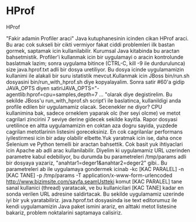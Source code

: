 # HProf


HProf



"Fakir adamin Profiler araci" Java kutuphanesinin icinden cikan HProf araci. Bu arac cok  sukseli bir cikti vermiyor fakat ciddi problemleri ilk bastan gormek, saptamak icin kullanilabilir. Kurumsal Java kitabinda bu aractan bahsetmistik. Profiler'i kullanmak icin bir uygulamayi o aracin kontrolunde baslatmak lazim; sonra uygulama bitince (CTRL-C, kill -9 ile durdurulunca) size java.hprof.txt adli bir dosya uretiliyor. Bu dosya icinde uygulamamizin kullanimi ile alakali bir suru istatistik mevcut.Kullanmak icin JBoss bin/run.sh dosyasini bin/run_with_hprof.sh diye kopyalayalim. Sonra satir #60'a gidip JAVA_OPTS diyen satiriJAVA_OPTS="-agentlib:hprof=cpu=samples,depth=7 ... "olarak diye degistirelim. Bu sekilde JBoss'u run_with_hprof.sh script'i ile baslatinca, kullanildigi anda profile edilen bir uygulamamiz olacak. Secenekler ne diyor? CPU kullanimina bak, sadece orneklem yaparak olc (her seyi olcme) ve metot cagrilari zincirini 7 seviye derine gidecek sekilde kayitla. Rapor dosyasi uretilince en altta uygulamamizin en coktan aza dogru sayida, yuzdede cagrilan metotlarinin listesini goreceksiniz. En cok cagrilanlar performans iyilestirmesi icin bir aday olabilir elbette.Yuk yaratmak icin ise, daha once Selenium ve Python temelli bir aractan bahsettik. Cok basit yuk ihtiyaclari icin Apache ab adli arac kullanilabilir. Diyelim ki uygulamamiz URL uzerinden parametre kabul edebiliyor, bu durumda bu parametreleri /tmp/params adli bir dosyaya yazariz, "anahtar1=deger1&anahtar2=deger2" gibi.. Bu parametreleri ab ile uygulamaya gondermek icinab -kc [KAC PARALEL] -n [KAC TANE] -p /tmp/params -T application/x-www-form-urlencoded http://www.bizimsite.com/sayfa.seamUstteki komut [KAC PARALEL] tane sanal kullanici (thread) yaratacak, ve bu kullanicilari [KAC TANE] kadar en sonda verilen URL adresine saldirtacak. Bu sekilde uygulamamiz uzerinde iyi bir yuk yaratabiliriz. java.hprof.txt dosyasinda ise text editorumuz ile kendi uygulamamizin Java paket ismini arariz, en alttaki metot listesine bakariz, problem noktalarini saptamaya calisiriz.




